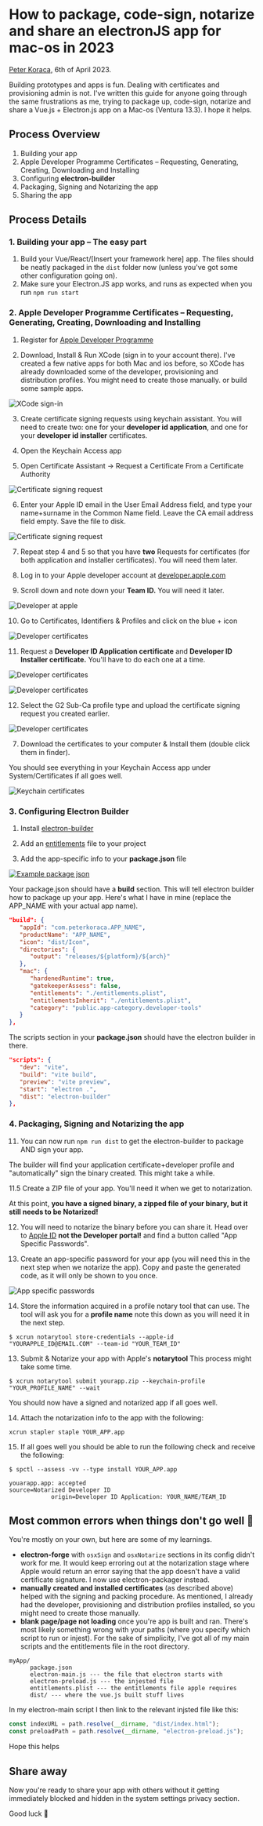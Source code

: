 # How to package, code-sign, notarize and share an electronJS app for mac-os in 2023

[Peter Koraca,](https://www.peterkoraca.com) 6th of April 2023.

Building prototypes and apps is fun. Dealing with certificates and provisioning admin is not. I've written this guide for anyone going through the same frustrations as me, trying to package up, code-sign, notarize and share a Vue.js + Electron.js app on a Mac-os (Ventura 13.3). I hope it helps.

## Process Overview

1. Building your app
2. Apple Developer Programme Certificates – Requesting, Generating, Creating, Downloading and Installing
3. Configuring **electron-builder**
4. Packaging, Signing and Notarizing the app
5. Sharing the app

## Process Details

### 1. Building your app – The easy part

1. Build your Vue/React/[Insert your framework here] app. The files should be neatly packaged in the `dist` folder now (unless you've got some other configuration going on).
2. Make sure your Electron.JS app works, and runs as expected when you run `npm run start`

### 2. Apple Developer Programme Certificates – Requesting, Generating, Creating, Downloading and Installing

1. Register for [Apple Developer Programme](https://developer.apple.com)

2. Download, Install & Run XCode (sign in to your account there). I've created a few native apps for both Mac and ios before, so XCode has already downloaded some of the developer, provisioning and distribution profiles. You might need to create those manually. or build some sample apps.

![XCode sign-in](xcode-account.jpg)

3. Create certificate signing requests using keychain assistant. You will need to create two: one for your **developer id application**, and one for your **developer id installer** certificates.

4. Open the Keychain Access app

5. Open Certificate Assistant -> Request a Certificate From a Certificate Authority

![Certificate signing request](certificate-signing-request.jpg)

6. Enter your Apple ID email in the User Email Address field, and type your name+surname in the Common Name field. Leave the CA email address field empty. Save the file to disk.

![Certificate signing request](certificate-signing-request2.png)

7. Repeat step 4 and 5 so that you have **two** Requests for certificates (for both application and installer certificates). You will need them later.

8. Log in to your Apple developer account at [developer.apple.com](https://developer.apple.com/account/resources/certificates/list)

9. Scroll down and note down your **Team ID.** You will need it later.

![Developer at apple](appledeveloperprogram.png)

10. Go to Certificates, Identifiers & Profiles and click on the blue + icon

![Developer certificates](certificates1.png)

11. Request a **Developer ID Application certificate** and **Developer ID Installer certificate.** You'll have to do each one at a time.

![Developer certificates](certificates2.png)

![Developer certificates](certificates22.png)

12. Select the G2 Sub-Ca profile type and upload the certificate signing request you created earlier.

![Developer certificates](certificates3.png)

7. Download the certificates to your computer & Install them (double click them in finder).

You should see everything in your Keychain Access app under System/Certificates if all goes well.

![Keychain certificates](keychaincerts.png)

### 3. Configuring Electron Builder

1. Install [electron-builder](https://github.com/electron-userland/electron-builder)

2. Add an [entitlements](entitlements.plist) file to your project

3. Add the app-specific info to your **package.json** file

[![Example package json](package-json.jpg)](package-json.jpg)

Your package.json should have a **build** section. This will tell electron builder how to package up your app.
Here's what I have in mine (replace the APP_NAME with your actual app name).

```json
"build": {
   "appId": "com.peterkoraca.APP_NAME",
   "productName": "APP_NAME",
   "icon": "dist/Icon",
   "directories": {
      "output": "releases/${platform}/${arch}"
   },
   "mac": {
      "hardenedRuntime": true,
      "gatekeeperAssess": false,
      "entitlements": "./entitlements.plist",
      "entitlementsInherit": "./entitlements.plist",
      "category": "public.app-category.developer-tools"
   }
},
```

The scripts section in your **package.json** should have the electron builder in there.

```json
"scripts": {
   "dev": "vite",
   "build": "vite build",
   "preview": "vite preview",
   "start": "electron .",
   "dist": "electron-builder"
},
```

### 4. Packaging, Signing and Notarizing the app

11. You can now run `npm run dist` to get the electron-builder to package AND sign your app.

The builder will find your application certificate+developer profile and "automatically" sign the binary created. This might take a while.

11.5 Create a ZIP file of your app. You'll need it when we get to notarization.

At this point, **you have a signed binary, a zipped file of your binary, but it still needs to be Notarized!**

12. You will need to notarize the binary before you can share it. Head over to [Apple ID](https://appleid.apple.com/) **not the Developer portal!** and find a button called "App Specific Passwords".

13. Create an app-specific password for your app (you will need this in the next step when we notarize the app). Copy and paste the generated code, as it will only be shown to you once.

![App specific passwords](apppasswords.png)

14. Store the information acquired in a profile notary tool that can use. The tool will ask you for a **profile name** note this down as you will need it in the next step.

```
$ xcrun notarytool store-credentials --apple-id "YOURAPPLE_ID@EMAIL.COM" --team-id "YOUR_TEAM_ID"
```

13. Submit & Notarize your app with Apple's **notarytool** This process might take some time.

```
$ xcrun notarytool submit yourapp.zip --keychain-profile "YOUR_PROFILE_NAME" --wait
```

You should now have a signed and notarized app if all goes well.

14. Attach the notarization info to the app with the following:

```
xcrun stapler staple YOUR_APP.app
```

15. If all goes well you should be able to run the following check and receive the following:

```
$ spctl --assess -vv --type install YOUR_APP.app

youarapp.app: accepted
source=Notarized Developer ID
            origin=Developer ID Application: YOUR_NAME/TEAM_ID
```

## Most common errors when things don't go well 🤬

You're mostly on your own, but here are some of my learnings.

- **electron-forge** with `osxSign` and `osxNotarize` sections in its config didn't work for me. It would keep erroring out at the notarization stage where Apple would return an error saying that the app doesn't have a valid certificate signature. I now use electron-packager instead.
- **manually created and installed certificates** (as described above) helped with the signing and packing procedure. As mentioned, I already had the developer, provisioning and distribution profiles installed, so you might need to create those manually.
- **blank page/page not loading** once you're app is built and ran. There's most likely something wrong with your paths (where you specify which script to run or injest). For the sake of simplicity, I've got all of my main scripts and the entitlements file in the root directory.

```
myApp/
      package.json
      electron-main.js --- the file that electron starts with
      electron-preload.js --- the injested file
      entitlements.plist --- the entitlements file apple requires
      dist/ --- where the vue.js built stuff lives

```

In my electron-main script I then link to the relevant injsted file like this:

```js
const indexURL = path.resolve(__dirname, "dist/index.html");
const preloadPath = path.resolve(__dirname, "electron-preload.js");
```

Hope this helps

## Share away

Now you're ready to share your app with others without it getting immediately blocked and hidden in the system settings privacy section.

Good luck 🤗
